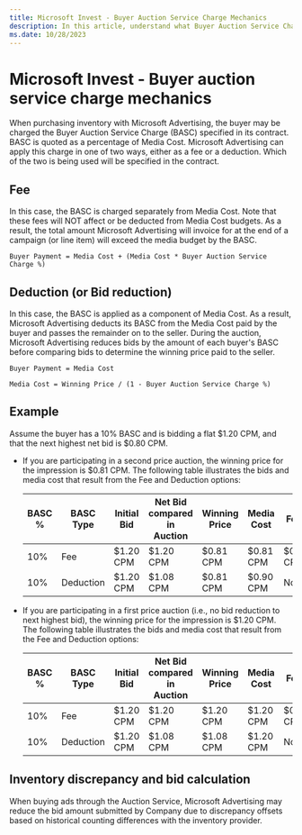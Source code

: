 ```yaml
---
title: Microsoft Invest - Buyer Auction Service Charge Mechanics
description: In this article, understand what Buyer Auction Service Charge (BASC) is, how it is calculated, and how it is charged by Microsoft Advertising.
ms.date: 10/28/2023
---
```


# Microsoft Invest - Buyer auction service charge mechanics

When purchasing inventory with Microsoft Advertising, the buyer may be charged the Buyer Auction Service Charge (BASC) specified in its contract. BASC is quoted as a percentage of Media Cost. Microsoft Advertising can apply this charge in one of two ways, either as a fee or a deduction. Which of the two is being used will be specified in the contract.

## Fee

In this case, the BASC is charged separately from Media Cost. Note that these fees will NOT affect or be deducted from Media Cost budgets. As a result, the total amount Microsoft Advertising will invoice for at the end of a campaign (or line item) will exceed the media budget by the BASC.

`Buyer Payment = Media Cost + (Media Cost * Buyer Auction Service Charge %)`

## Deduction (or Bid reduction)

In this case, the BASC is applied as a component of Media Cost. As a result, Microsoft Advertising deducts its BASC from the Media Cost paid by the buyer and passes the remainder on to the seller. During the auction, Microsoft Advertising reduces bids by the amount of each buyer's BASC before comparing bids to determine the winning price paid to the seller.

`Buyer Payment = Media Cost`

`Media Cost = Winning Price / (1 - Buyer Auction Service Charge %)`

## Example

Assume the buyer has a 10% BASC and is bidding a flat $1.20 CPM, and that the next highest net bid is $0.80 CPM.

- If you are participating in a second price auction, the winning price for the impression is $0.81 CPM. The following table illustrates the bids and media cost that result from the Fee and Deduction options:

    | BASC % | BASC Type | Initial Bid | Net Bid compared in Auction | Winning Price | Media Cost | Fees | Total Buyer Payment |
    |---|---|---|---|---|---|---|---|
    | 10% | Fee | $1.20 CPM | $1.20 CPM | $0.81 CPM | $0.81 CPM | $0.08 CPM | $0.89 CPM |
    | 10% | Deduction | $1.20 CPM | $1.08 CPM | $0.81 CPM | $0.90 CPM | None | $0.90 CPM |

- If you are participating in a first price auction (i.e., no bid reduction to next highest bid), the winning price for the impression is $1.20 CPM. The following table illustrates the bids and media cost that result from the Fee and Deduction options:

    | BASC % | BASC Type | Initial Bid | Net Bid compared in Auction | Winning Price | Media Cost | Fees | Total Buyer Payment |
    |---|---|---|---|---|---|---|---|
    | 10% | Fee | $1.20 CPM | $1.20 CPM | $1.20 CPM | $1.20 CPM | $0.12 CPM | $1.32 CPM |
    | 10% | Deduction | $1.20 CPM | $1.08 CPM | $1.08 CPM | $1.20 CPM | None | $1.20 CPM |

## Inventory discrepancy and bid calculation

When buying ads through the Auction Service, Microsoft Advertising may reduce the bid amount submitted by Company due to discrepancy offsets based on historical counting differences with the inventory provider.
